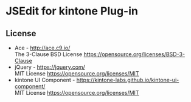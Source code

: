 # JSEdit for kintone Plug-in

## License

* Ace - http://ace.c9.io/  
  The 3-Clause BSD License https://opensource.org/licenses/BSD-3-Clause
* jQuery - https://jquery.com/  
  MIT License https://opensource.org/licenses/MIT
* kintone UI Component - https://kintone-labs.github.io/kintone-ui-component/  
  MIT License https://opensource.org/licenses/MIT
